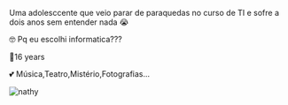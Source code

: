 Uma adolesccente que veio parar de paraquedas no curso de TI e sofre a dois anos sem entender nada 😭

🤓 Pq eu escolhi  informatica???

🌸16  years

💕 Música,Teatro,Mistério,Fotografias...

![nathy](https://user-images.githubusercontent.com/85496172/204005684-f1a23b5f-1fe7-4948-9a4e-867f40afa96d.jpg)

